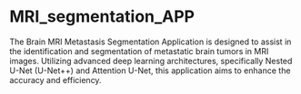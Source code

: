 # MRI_segmentation_APP
The Brain MRI Metastasis Segmentation Application is designed to assist in the identification and segmentation of metastatic brain tumors in MRI images. Utilizing advanced deep learning architectures, specifically Nested U-Net (U-Net++) and Attention U-Net, this application aims to enhance the accuracy and efficiency.

